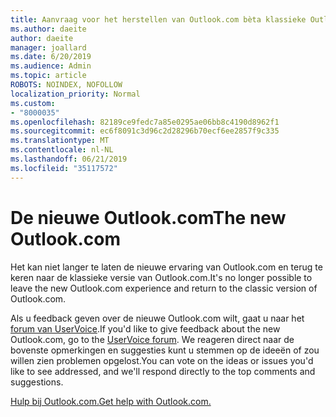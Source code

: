 ```yaml
---
title: Aanvraag voor het herstellen van Outlook.com bèta klassieke Outlook.com
ms.author: daeite
author: daeite
manager: joallard
ms.date: 6/20/2019
ms.audience: Admin
ms.topic: article
ROBOTS: NOINDEX, NOFOLLOW
localization_priority: Normal
ms.custom:
- "8000035"
ms.openlocfilehash: 82189ce9fedc7a85e0295ae06bb8c4190d8962f1
ms.sourcegitcommit: ec6f8091c3d96c2d28296b70ecf6ee2857f9c335
ms.translationtype: MT
ms.contentlocale: nl-NL
ms.lasthandoff: 06/21/2019
ms.locfileid: "35117572"
---
```

# <a name="the-new-outlookcom"></a><span data-ttu-id="5e927-102">De nieuwe Outlook.com</span><span class="sxs-lookup"><span data-stu-id="5e927-102">The new Outlook.com</span></span>

<span data-ttu-id="5e927-103">Het kan niet langer te laten de nieuwe ervaring van Outlook.com en terug te keren naar de klassieke versie van Outlook.com.</span><span class="sxs-lookup"><span data-stu-id="5e927-103">It's no longer possible to leave the new Outlook.com experience and return to the classic version of Outlook.com.</span></span>

<span data-ttu-id="5e927-104">Als u feedback geven over de nieuwe Outlook.com wilt, gaat u naar het [forum van UserVoice](https://go.microsoft.com/fwlink/p/?linkid=851599).</span><span class="sxs-lookup"><span data-stu-id="5e927-104">If you'd like to give feedback about the new Outlook.com, go to the [UserVoice forum](https://go.microsoft.com/fwlink/p/?linkid=851599).</span></span> <span data-ttu-id="5e927-105">We reageren direct naar de bovenste opmerkingen en suggesties kunt u stemmen op de ideeën of zou willen zien problemen opgelost.</span><span class="sxs-lookup"><span data-stu-id="5e927-105">You can vote on the ideas or issues you'd like to see addressed, and we'll respond directly to the top comments and suggestions.</span></span>

[<span data-ttu-id="5e927-106">Hulp bij Outlook.com.</span><span class="sxs-lookup"><span data-stu-id="5e927-106">Get help with Outlook.com.</span></span>](https://support.office.com/article/40676ad0-c831-45ac-a023-5be633be798d?wt.mc_id=Office_Outlook_com_Alchemy)
